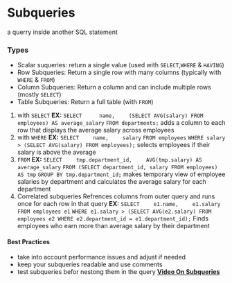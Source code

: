 # Subqueries
a querry inside another SQL statement 
### Types 
- Scalar suqueries: return a single value (used with `SELECT`,`WHERE` & `HAVING`)
- Row Subqueries: Return a single row with many columns (typically with `WHERE` & `FROM`)
- Column Subqueries: Return a column and can include multiple rows (mostly `SELECT`)
- Table Subqueries: Return a full table (with `FROM`)
1. with `SELECT`
**EX:**
`SELECT `
`    name,`
`    (SELECT AVG(salary) FROM employees) AS average_salary`
`FROM departments;`
adds a column to each row that displays the average salary across employees 
2. with `WHERE`
**EX:**
`SELECT `
`    name, `
`    salary`
`FROM employees`
`WHERE salary > (SELECT AVG(salary) FROM employees);`
selects employees if their salary is above the average
3. `FROM`
**EX:**
`SELECT `
`    tmp.department_id, `
`    AVG(tmp.salary) AS average_salary`
`FROM (SELECT department_id, salary FROM employees) AS tmp`
`GROUP BY tmp.department_id;`
makes temporary view of employee salaries by department and calculates the average salary for each department 
4. Correlated subqueries
Refrences columns from outer query and runs once for each row in that query
**EX:**
`SELECT `
`    e1.name, `
`    e1.salary`
`FROM employees e1`
`WHERE e1.salary > (SELECT AVG(e2.salary) FROM employees e2 WHERE e2.department_id = e1.department_id);`
Finds employees who earn more than average salary by their department
#### Best Practices
- take into account performance issues and adjust if needed
- keep your subqueries readable and use comments
- test subqueries befor nestong them in the query
**[Video On Subqueries](https://www.loom.com/share/d693dfc2e38a42999a8d68c409056f03?sid=521cd69a-63dd-44da-9e87-9166480477f7)**